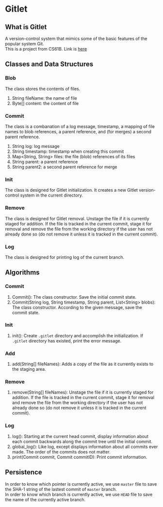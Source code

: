 # Gitlet     
## What is Gitlet   
A version-control system that mimics some of the basic features of the popular system Git.      
This is a project from CS61B. Link is [here](https://inst.eecs.berkeley.edu/~cs61b/sp20/materials/proj/proj3/index.html)      
## Classes and Data Structures     
### Blob     
The class stores the contents of files.    
1. String fileName: the name of file
2. Byte[] content: the content of file
### Commit     
The class is a combanation of a log message, timestamp, a mapping of file names to blob references, a parent reference, and (for merges) a second parent reference.    
1. String log: log message
2. String timestamp: timestamp when creating this commit
3. Map<String, String> files: the file (blob) references of its files
4. String parent: a parent reference      
5. String parent2: a second parent reference for merge     
### Init     
The class is designed for Gitlet initialization. It creates a new Gitlet version-control system in the current directory.     
### Remove    
The class is designed for Gitlet removal. Unstage the file if it is currently staged for addition. If the file is tracked in the current commit, stage it for removal and remove the file from the working directory if the user has not already done so (do not remove it unless it is tracked in the current commit).    
### Log    
The class is designed for printing log of the current branch.    


## Algorithms     
### Commit     
1. Commit(): The class constructor. Save the initial commit state.    
2. Commit(String log, String timestamp, String parent, List\<String\> blobs): The class constructor. According to the given message, save the commit state.     
### Init 
1. init(): Create `.gitlet` directory and accomplish the initialization. If `.gitlet` directory has existed, print the error message.     
### Add    
1. add(String[] fileNames): Adds a copy of the file as it currently exists to the staging area.     
### Remove
1. remove(String[] fileNames): Unstage the file if it is currently staged for addition. If the file is tracked in the current commit, stage it for removal and remove the file from the working directory if the user has not already done so (do not remove it unless it is tracked in the current commit).    
### Log
1. log(): Starting at the current head commit, display information about each commit backwards along the commit tree until the initial commit.    
2. global_log(): Like log, except displays information about all commits ever made. The order of the commits does not matter.    
3. print(Commit commit, Commit commitID): Print commit information.
## Persistence     
In order to know which pointer is currently active, we use `master` file to save the SHA-1 string of the lastest commit of `master` branch.    
In order to know which branch is currently active, we use `HEAD` file to save the name of the currently active branch.      

